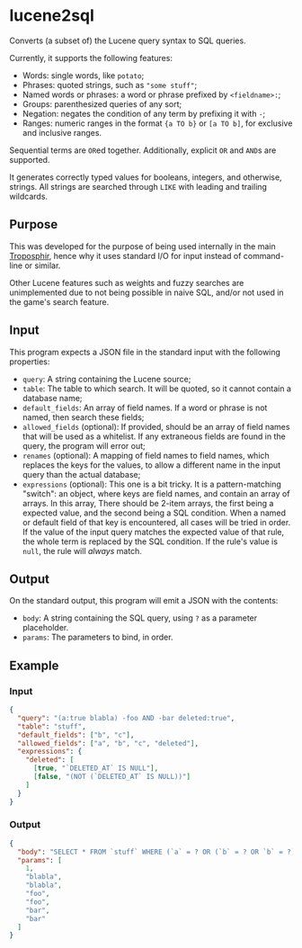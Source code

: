 # lucene2sql

Converts (a subset of) the Lucene query syntax to SQL queries.

Currently, it supports the following features:

 - Words: single words, like `potato`;
 - Phrases: quoted strings, such as `"some stuff"`;
 - Named words or phrases: a word or phrase prefixed by `<fieldname>:`;
 - Groups: parenthesized queries of any sort;
 - Negation: negates the condition of any term by prefixing it with `-`;
 - Ranges: numeric ranges in the format `{a TO b}` or `[a TO b]`, for exclusive and inclusive ranges.
 
Sequential terms are `OR`ed together. Additionally, explicit `OR` and `AND`s are supported.

It generates correctly typed values for booleans, integers, and otherwise, strings. All strings are searched through `LIKE` with leading and trailing wildcards.

## Purpose

This was developed for the purpose of being used internally in the main [Troposphir](https://github.com/Troposphir/troposphir), hence why it uses standard I/O for input instead of command-line or similar.

Other Lucene features such as weights and fuzzy searches are unimplemented due to not being possible in naive SQL, and/or not used in the game's search feature.

## Input

This program expects a JSON file in the standard input with the following properties:

 - `query`: A string containing the Lucene source;
 - `table`: The table to which search. It will be quoted, so it cannot contain a database name;
 - `default_fields`: An array of field names. If a word or phrase is not named, then search these fields;
 - `allowed_fields` (optional): If provided, should be an array of field names that will be used as a whitelist. If any extraneous fields are found in the query, the program will error out;
 - `renames` (optional): A mapping of field names to field names, which replaces the keys for the values, to allow a different name in the input query than the actual database;
 - `expressions` (optional): This one is a bit tricky. It is a pattern-matching "switch": an object, where keys are field names, and contain an array of arrays. In this array, There should be 2-item arrays, the first being a expected value, and the second being a SQL condition. When a named or default field of that key is encountered, all cases will be tried in order. If the value of the input query matches the expected value of that rule, the whole term is replaced by the SQL condition. If the rule's value is `null`, the rule will _always_ match.

## Output

On the standard output, this program will emit a JSON with the contents:

 - `body`: A string containing the SQL query, using `?` as a parameter placeholder.
 - `params`: The parameters to bind, in order.

## Example

### Input

```json
{
  "query": "(a:true blabla) -foo AND -bar deleted:true",
  "table": "stuff",
  "default_fields": ["b", "c"],
  "allowed_fields": ["a", "b", "c", "deleted"],
  "expressions": {
    "deleted": [
      [true, "`DELETED_AT` IS NULL"],
      [false, "(NOT (`DELETED_AT` IS NULL))"]
    ]
  }
}
```

### Output

```json
{
  "body": "SELECT * FROM `stuff` WHERE (`a` = ? OR (`b` = ? OR `b` = ?)) OR ((NOT (`a` = ? OR `b` = ?)) AND (`a` = ? OR `b` = ?)) OR `DELETED_AT` IS NULL",
  "params": [
    1,
    "blabla",
    "blabla",
    "foo",
    "foo",
    "bar",
    "bar"
  ]
}
```
